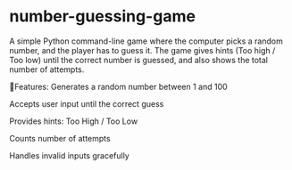 # number-guessing-game
A simple Python command-line game where the computer picks a random number, and the player has to guess it. The game gives hints (Too high / Too low) until the correct number is guessed, and also shows the total number of attempts.

📌Features:
Generates a random number between 1 and 100

Accepts user input until the correct guess

Provides hints: Too High / Too Low

Counts number of attempts

Handles invalid inputs gracefully

